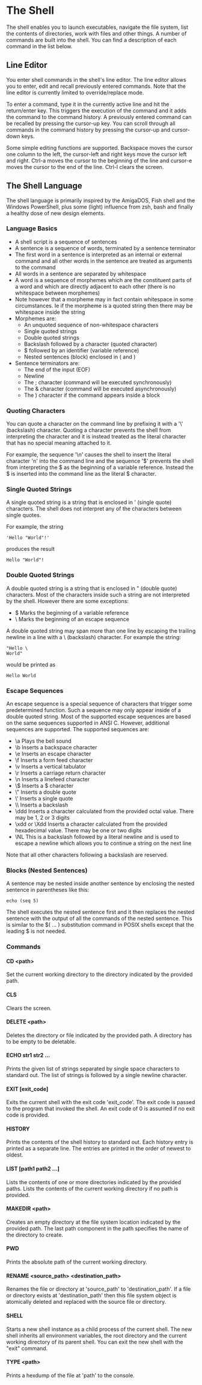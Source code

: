 # The Shell

The shell enables you to launch executables, navigate the file system, list the contents of directories, work with files and other things. A number of commands are built into the shell. You can find a description of each command in the list below.

## Line Editor

You enter shell commands in the shell's line editor. The line editor allows you to enter, edit and recall previously entered commands. Note that the line editor is currently limited to override/replace mode.

To enter a command, type it in the currently active line and hit the return/enter key. This triggers the execution of the command and it adds the command to the command history. A previously entered command can be recalled by pressing the cursor-up key. You can scroll through all commands in the command history by pressing the cursor-up and cursor-down keys.

Some simple editing functions are supported. Backspace moves the cursor one column to the left, the cursor-left and right keys move the cursor left and right. Ctrl-a moves the cursor to the beginning of the line and cursor-e moves the cursor to the end of the line. Ctrl-l clears the screen.

## The Shell Language

The shell language is primarily inspired by the AmigaDOS, Fish shell and the Windows PowerShell, plus some
(light) influence from zsh, bash and finally a healthy dose of new
design elements.

### Language Basics

* A shell script is a sequence of sentences
* A sentence is a sequence of words, terminated by a sentence terminator
* The first word in a sentence is interpreted as an internal or external command and all other words in the sentence are treated as arguments to the command
* All words in a sentence are separated by whitespace
* A word is a sequence of morphemes which are the constituent parts of a word and which are directly adjacent to each other (there is no whitespace between morphemes)
* Note however that a morpheme may in fact contain whitespace in some circumstances. Ie if the morpheme is a quoted string then there may be whitespace inside the string
* Morphemes are:
  * An unquoted sequence of non-whitespace characters
  * Single quoted strings
  * Double quoted strings
  * Backslash followed by a character (quoted character)
  * $ followed by an identifier (variable reference)
  * Nested sentences (block) enclosed in ( and )
* Sentence terminators are:
  * The end of the input (EOF)
  * Newline
  * The ; character (command will be executed synchronously)
  * The & character (command will be executed asynchronously)
  * The ) character if the command appears inside a block

### Quoting Characters

You can quote a character on the command line by prefixing it with a '\\' (backslash) character. Quoting a character prevents the shell from interpreting the character and it is instead treated as the literal character that has no special meaning attached to it.

For example, the sequence '\n' causes the shell to insert the literal character 'n' into the command line and the sequence '\$' prevents the shell from interpreting the \$ as the beginning of a variable reference. Instead the \$ is inserted into the command line as the literal \$ character.

### Single Quoted Strings

A single quoted string is a string that is enclosed in ' (single quote) characters. The shell does not interpret any of the characters between single quotes.

For example, the string

```
'Hello "World"!'
```

produces the result

```
Hello "World"!
```

### Double Quoted Strings

A double quoted string is a string that is enclosed in " (double quote) characters. Most of the characters inside such a string are not interpreted by the shell. However there are some exceptions:

* \$ Marks the beginning of a variable reference
* \\ Marks the beginning of an escape sequence

A double quoted string may span more than one line by escaping the trailing newline in a line with a \ (backslash) character. For example the string:

```
"Hello \
World"
```

would be printed as

```
Hello World
```

### Escape Sequences

An escape sequence is a special sequence of characters that trigger some predetermined function. Such a sequence may only appear inside of a double quoted string. Most of the supported escape sequences are based on the same sequences supported in ANSI C. However, additional sequences are supported. The supported sequences are:

* \\a Plays the bell sound
* \\b Inserts a backspace character
* \\e Inserts an escape character
* \\f Inserts a form feed character
* \\v Inserts a vertical tabulator
* \\r Inserts a carriage return character
* \\n Inserts a linefeed character
* \\$ Inserts a \$ character
* \\" Inserts a double quote
* \\' Inserts a single quote
* \\\\ Inserts a backslash
* \\ddd Inserts a character calculated from the provided octal value. There may be 1, 2 or 3 digits
* \\xdd or \\Xdd Inserts a character calculated from the provided hexadecimal value. There may be one or two digits
* \\NL This is a backslash followed by a literal newline and is used to escape a newline which allows you to continue a string on the next line

Note that all other characters following a backslash are reserved.

### Blocks (Nested Sentences)

A sentence may be nested inside another sentence by enclosing the nested sentence in parentheses like this:

```
echo (seq 5)
```

The shell executes the nested sentence first and it then replaces the nested sentence with the output of all the commands of the nested sentence. This is similar to the \$( ... ) substitution command in POSIX shells except that the leading $ is not needed.

### Commands

#### CD \<path>

Set the current working directory to the directory indicated by the provided path.

#### CLS

Clears the screen.

#### DELETE \<path>

Deletes the directory or file indicated by the provided path. A directory has to be empty to be deletable.

#### ECHO str1 str2 ...

Prints the given list of strings separated by single space characters to standard out. The list of strings is followed by a single newline character.

#### EXIT [exit_code]

Exits the current shell with the exit code 'exit_code'. The exit code is passed to the program that invoked the shell. An exit code of 0 is assumed if no exit code is provided.

#### HISTORY

Prints the contents of the shell history to standard out. Each history entry is printed as a separate line. The entries are printed in the order of newest to oldest.

#### LIST [path1 path2 ...]

Lists the contents of one or more directories indicated by the provided paths. Lists the contents of the current working directory if no path is provided.

#### MAKEDIR \<path>

Creates an empty directory at the file system location indicated by the provided path. The last path component in the path specifies the name of the directory to create.

#### PWD

Prints the absolute path of the current working directory.

#### RENAME \<source_path> \<destination_path>

Renames the file or directory at 'source_path' to 'destination_path'. If a file or directory exists at 'destination_path' then this file system object is atomically deleted and replaced with the source file or directory.

#### SHELL

Starts a new shell instance as a child process of the current shell. The new shell inherits all environment variables, the root directory and the current working directory of its parent shell. You can exit the new shell with the "exit" command.

#### TYPE \<path>

Prints a hexdump of the file at 'path' to the console.

